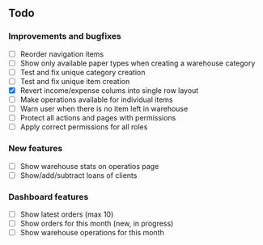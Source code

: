 ## Todo
### Improvements and bugfixes
- [ ] Reorder navigation items
- [ ] Show only available paper types when creating a warehouse category
- [ ] Test and fix unique category creation
- [ ] Test and fix unique item creation
- [x] Revert income/expense colums into single row layout
- [ ] Make operations available for individual items
- [ ] Warn user when there is no item left in warehouse
- [ ] Protect all actions and pages with permissions
- [ ] Apply correct permissions for all roles
### New features
- [ ] Show warehouse stats on operatios page
- [ ] Show/add/subtract loans of clients
### Dashboard features
- [ ] Show latest orders (max 10)
- [ ] Show orders for this month (new, in progress)
- [ ] Show warehouse operations for this month